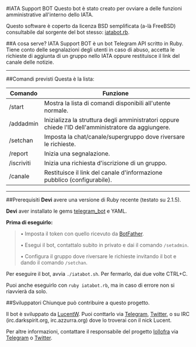 #IATA Support BOT
Questo bot è stato creato per ovviare a delle funzioni amministrative all'interno dello IATA.

Questo software è coperto da licenza BSD semplificata (a-là FreeBSD) consultabile dal sorgente del bot stesso: [iatabot.rb](https://github.com/IATAdev/IATAreportbot/blob/master/iatabot.rb).

##A cosa serve?
IATA Support BOT è un bot Telegram API scritto in Ruby. Tiene conto delle segnalazioni degli utenti in caso di abuso, accetta le richieste di aggiunta di un gruppo nello IATA oppure restituisce il link del canale delle notizie.

* * *

##Comandi previsti
Questa è la lista:

| Comando | Funzione |
|---------|----------|
| /start | Mostra la lista di comandi disponibili all'utente normale. |
| /addadmin | Inizializza la struttura degli amministratori oppure chiede l'ID dell'amministratore da aggiungere. |
| /setchan | Imposta la chat/canale/supergruppo dove riversare le richieste. |
| /report | Inizia una segnalazione. |
| /iscriviti | Inizia una richiesta d'iscrizione di un gruppo. |
| /canale | Restituisce il link del canale d'informazione pubblico (configurabile). |

* * *

##Prerequisiti
**Devi** avere una versione di Ruby recente (testato su 2.1.5).

**Devi** aver installato le gems [telegram_bot](https://github.com/eljojo/telegram_bot) e YAML.

**Prima di eseguirlo:**

> • Imposta il token con quello ricevuto da [BotFather](http://telegram.me/BotFather).
>
> • Esegui il bot, contattalo subito in privato e dai il comando `/setadmin`.
>
> • Configura il gruppo dove riversare le richieste invitando il bot e dando il comando `/setchan`.

Per eseguire il bot, avvia `./iatabot.sh`. Per fermarlo, dai due volte CTRL+C.

Puoi anche eseguirlo con `ruby iatabot.rb`, ma in caso di errore non si riavvierà da solo.

##Sviluppatori
Chiunque può contribuire a questo progetto.

Il bot è sviluppato da [LucentW](https://github.com/LucentW). Puoi conttarlo via [Telegram](https://telegram.me/LucentW), [Twitter](https://twitter.com/lucentw), o su IRC (irc.darkspirit.org, irc.azzurra.org) dove lo troverai con il nick Lucent.

Per altre informazioni, contattare il responsabile del progetto [lollofra](https://github.com/lollofra) via [Telegram](https://telegram.me/lollofra) o [Twitter](https://twitter.com/Lorenzo_Fiocco).
